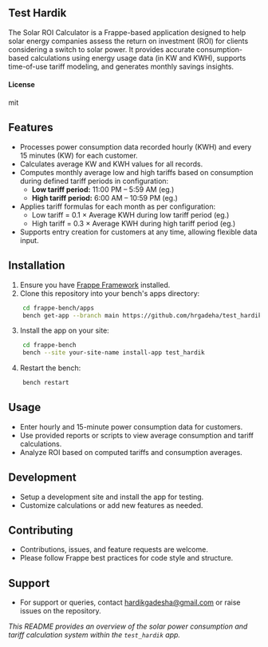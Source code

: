 ## Test Hardik

The Solar ROI Calculator is a Frappe-based application designed to help solar energy companies assess the return on investment (ROI) for clients considering a switch to solar power. It provides accurate consumption-based calculations using energy usage data (in KW and KWH), supports time-of-use tariff modeling, and generates monthly savings insights.

#### License

mit

## Features

- Processes power consumption data recorded hourly (KWH) and every 15 minutes (KW) for each customer.
- Calculates average KW and KWH values for all records.
- Computes monthly average low and high tariffs based on consumption during defined tariff periods in configuration:
  - **Low tariff period:** 11:00 PM – 5:59 AM (eg.)
  - **High tariff period:** 6:00 AM – 10:59 PM (eg.)
- Applies tariff formulas for each month as per configuration:
  - Low tariff = 0.1 × Average KWH during low tariff period (eg.)
  - High tariff = 0.3 × Average KWH during high tariff period (eg.)
- Supports entry creation for customers at any time, allowing flexible data input.

## Installation

1. Ensure you have [Frappe Framework](https://frappeframework.com/docs/user/en/installation) installed.
2. Clone this repository into your bench's apps directory:

```bash
    cd frappe-bench/apps
    bench get-app --branch main https://github.com/hrgadeha/test_hardik
```

3. Install the app on your site:

```bash
    cd frappe-bench
    bench --site your-site-name install-app test_hardik
```

4. Restart the bench:

```bash
    bench restart
```

## Usage

- Enter hourly and 15-minute power consumption data for customers.
- Use provided reports or scripts to view average consumption and tariff calculations.
- Analyze ROI based on computed tariffs and consumption averages.

## Development

- Setup a development site and install the app for testing.
- Customize calculations or add new features as needed.

## Contributing

- Contributions, issues, and feature requests are welcome.
- Please follow Frappe best practices for code style and structure.

## Support

- For support or queries, contact hardikgadesha@gmail.com or raise issues on the repository.

*This README provides an overview of the solar power consumption and tariff calculation system within the `test_hardik` app.*